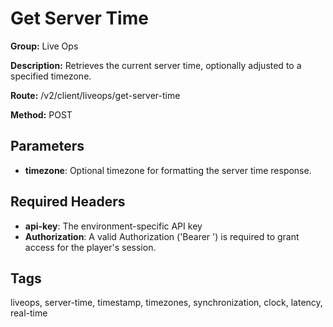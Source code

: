 # Get Server Time

**Group:** Live Ops

**Description:** Retrieves the current server time, optionally adjusted to a specified timezone.

**Route:** /v2/client/liveops/get-server-time

**Method:** POST

## Parameters

- **timezone**: Optional timezone for formatting the server time response.

## Required Headers

- **api-key**: The environment-specific API key
- **Authorization**: A valid Authorization ('Bearer <token>') is required to grant access for the player's session.

## Tags

liveops, server-time, timestamp, timezones, synchronization, clock, latency, real-time
